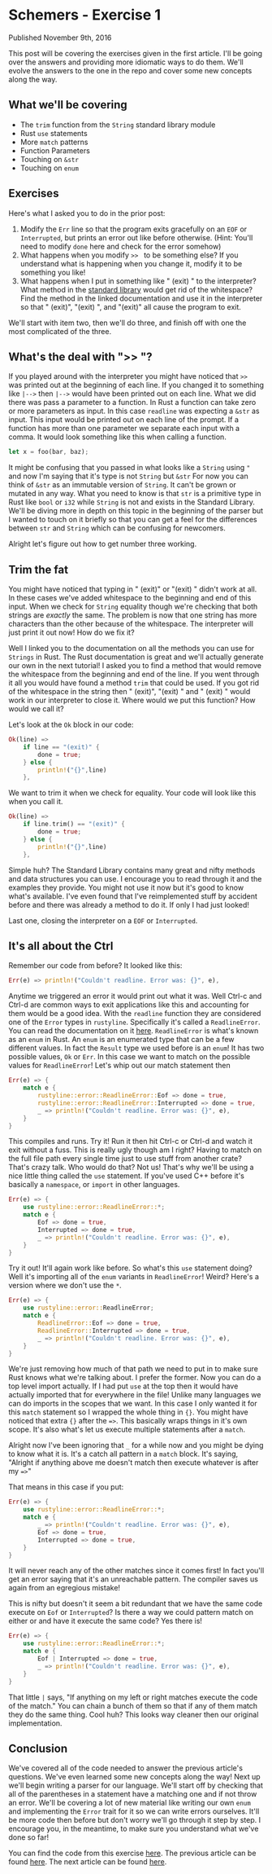 # Schemers - Exercise 1
<div class="subtitle">Published November 9th, 2016</div>

This post will be covering the exercises given in the first article.
I'll be going over the answers and providing more idiomatic ways to do
them. We'll evolve the answers to the one in the repo and cover some new
concepts along the way.

## What we'll be covering
- The `trim` function from the `String` standard library module
- Rust `use` statements
- More `match` patterns
- Function Parameters
- Touching on `&str`
- Touching on `enum`

## Exercises
Here's what I asked you to do in the prior post:

1. Modify the `Err` line so that the program exits gracefully on an
   `EOF` or `Interrupted`, but prints an error out like before otherwise.
   (Hint: You'll need to modify `done` here and check for the error
   somehow)
2. What happens when you modify `>> ` to be something else? If you
   understand what is happening when you change it, modify it to be
   something you like!
3. What happens when I put in something like "      (exit)      " to the
   interpreter? What method in the [standard
   library](https://doc.rust-lang.org/std/string/struct.String.html) would get rid of
   the whitespace? Find the method in the linked documentation and use it
   in the interpreter so that "    (exit)", "(exit)    ", and "(exit)"
   all cause the program to exit.

We'll start with item two, then we'll do three, and finish off with one
the most complicated of the three.

## What's the deal with ">> "?
If you played around with the interpreter you might have noticed that
`>> ` was printed out at the beginning of each line. If you changed it
to something like `|-->` then `|-->` would have been printed out on each
line. What we did there was pass a parameter to a function. In Rust
a function can take zero or more parameters as input. In this case
`readline` was expecting a `&str` as input. This input would be printed
out on each line of the prompt. If a function has more than one
parameter we separate each input with a comma. It would look something
like this when calling a function.

```rust
let x = foo(bar, baz);
```

It might be confusing that you passed in what looks like a `String`
using `"` and now I'm saying that it's type is not `String` but `&str`
For now you can think of `&str` as an immutable version of `String`.
It can't be grown or mutated in any way. What you need to know is that `str` is a
primitive type in Rust like `bool` or `i32` while `String` is not and
exists in the Standard Library. We'll be diving more in depth on this
topic in the beginning of the parser but I wanted to touch on it
briefly so that you can get a feel for the differences between `str`
and `String` which can be confusing for newcomers.

Alright let's figure out how to get number three working.

## Trim the fat
You might have noticed that typing in " (exit)" or "(exit) " didn't work
at all. In these cases we've added whitespace to the beginning and end
of this input. When we check for `String` equality though we're checking
that both strings are *exactly* the same. The problem is now that one
string has more characters than the other because of the whitespace. The
interpreter will just print it out now! How do we fix it?

Well I linked you to the documentation on all the methods you can use
for `Strings` in Rust. The Rust documentation is great and we'll
actually generate our own in the next tutorial! I asked you to find
a method that would remove the whitespace from the beginning and end of
the line. If you went through it all you would have found a method
`trim` that could be used. If you got rid of the whitespace in the
string then " (exit)", "(exit) " and " (exit) " would work in our
interpreter to close it. Where would we put this function? How would we
call it?

Let's look at the `Ok` block in our code:

```rust
Ok(line) =>
    if line == "(exit)" {
        done = true;
    } else {
        println!("{}",line)
    },
```

We want to trim it when we check for equality. Your code will look like
this when you call it.

```rust
Ok(line) =>
    if line.trim() == "(exit)" {
        done = true;
    } else {
        println!("{}",line)
    },
```

Simple huh? The Standard Library contains many great and nifty methods
and data structures you can use. I encourage you to read through it and
the examples they provide. You might not use it now but it's good to
know what's available. I've even found that I've reimplemented stuff by
accident before and there was already a method to do it. If only I had
just looked!

Last one, closing the interpreter on a `EOF` or `Interrupted`.

## It's all about the Ctrl
Remember our code from before? It looked like this:

```rust
Err(e) => println!("Couldn't readline. Error was: {}", e),
```

Anytime we triggered an error it would print out what it was. Well
Ctrl-c and Ctrl-d are common ways to exit applications like this and
accounting for them would be a good idea. With the `readline` function
they are considered one of the `Error` types in `rustyline`.
Specifically it's called a `ReadlineError`. You can read the
documentation on it
[here](https://kkawakam.github.io/rustyline/rustyline/error/enum.ReadlineError.html). `ReadlineError` is what's known as an
`enum` in Rust. An `enum` is an enumerated type that can be a few
different values. In fact the `Result` type we used before is an `enum`!
It has two possible values, `Ok` or `Err`. In this case we want to match
on the possible values for `ReadlineError`! Let's whip out our match
statement then

```rust
Err(e) => {
    match e {
        rustyline::error::ReadlineError::Eof => done = true,
        rustyline::error::ReadlineError::Interrupted => done = true,
        _ => println!("Couldn't readline. Error was: {}", e),
    }
}
```
This compiles and runs. Try it! Run it then hit Ctrl-c or Ctrl-d and watch
it exit without a fuss. This is really ugly though am I right? Having to
match on the full file path every single time just to use stuff from
another crate? That's crazy talk. Who would do that? Not us! That's why
we'll be using a nice little thing called the `use` statement. If you've
used C++ before it's basically a `namespace`, or `import` in other
languages.

```rust
Err(e) => {
    use rustyline::error::ReadlineError::*;
    match e {
        Eof => done = true,
        Interrupted => done = true,
        _ => println!("Couldn't readline. Error was: {}", e),
    }
}
```

Try it out! It'll again work like before. So what's this `use` statement
doing? Well it's importing all of the `enum` variants in
`ReadlineError`! Weird? Here's a version where we don't use the `*`.

```rust
Err(e) => {
    use rustyline::error::ReadlineError;
    match e {
        ReadlineError::Eof => done = true,
        ReadlineError::Interrupted => done = true,
        _ => println!("Couldn't readline. Error was: {}", e),
    }
}
```

We're just removing how much of that path we need to put in to make sure
Rust knows what we're talking about. I prefer the former. Now you can do
a top level import actually. If I had put `use` at the top then it would
have actually imported that for everywhere in the file! Unlike many
languages we can do imports in the scopes that we want. In this case
I only wanted it for this `match` statement so I wrapped the whole thing
in `{}`. You might have noticed that extra `{}` after the `=>`. This
basically wraps things in it's own scope. It's also what's let us
execute multiple statements after a `match`.

Alright now I've been ignoring that `_` for a while now and you might be
dying to know what it is. It's a catch all pattern in a `match` block.
It's saying, "Alright if anything above me doesn't match then execute
whatever is after my `=>`"

That means in this case if you put:

```rust
Err(e) => {
    use rustyline::error::ReadlineError::*;
    match e {
        _ => println!("Couldn't readline. Error was: {}", e),
        Eof => done = true,
        Interrupted => done = true,
    }
}
```

It will never reach any of the other matches since it comes first! In
fact you'll get an error saying that it's an unreachable pattern. The
compiler saves us again from an egregious mistake!

This is nifty but doesn't it seem a bit redundant that we have the same
code execute on `Eof` or `Interrupted`? Is there a way we could pattern
match on either or and have it execute the same code? Yes there is!

```rust
Err(e) => {
    use rustyline::error::ReadlineError::*;
    match e {
        Eof | Interrupted => done = true,
        _ => println!("Couldn't readline. Error was: {}", e),
    }
}
```

That little `|` says, "If anything on my left or right matches execute
the code of the match." You can chain a bunch of them so that if any of
them match they do the same thing. Cool huh? This looks way cleaner then
our original implementation.

## Conclusion
We've covered all of the code needed to answer the previous article's
questions. We've even learned some new concepts along the way! Next up
we'll begin writing a parser for our language. We'll start off by
checking that all of the parentheses in a statement have a matching one
and if not throw an error. We'll be covering a lot of new material like
writing our own `enum` and implementing the `Error` trait for it so we
can write errors ourselves. It'll be more code then before but don't
worry we'll go through it step by step. I encourage you, in the
meantime, to make sure you understand what we've done so far!

You can find the code from this exercise [here](https://github.com/mgattozzi/schemers/tree/Exercise_1).
The previous article can be found [here](https://mgattozzi.com/scheme-input.html).
The next article can be found [here](https://mgattozzi.com/scheme-parser.html).

